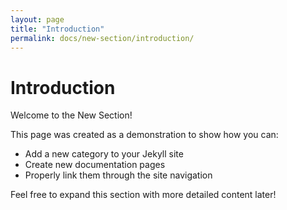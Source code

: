 ```yaml
---
layout: page
title: "Introduction"
permalink: docs/new-section/introduction/
---
```


# Introduction

Welcome to the New Section!

This page was created as a demonstration to show how you can:
- Add a new category to your Jekyll site
- Create new documentation pages
- Properly link them through the site navigation

Feel free to expand this section with more detailed content later!

